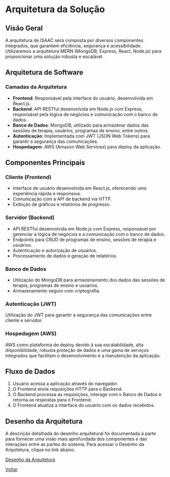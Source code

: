 # Arquitetura da Solução

## Visão Geral
A arquitetura de ISAAC será composta por diversos componentes integrados, que garantem eficiência, segurança e acessibilidade. Utilizaremos a arquitetura MERN (MongoDB, Express, React, Node.js) para proporcionar uma solução robusta e escalável.

## Arquitetura de Software

### Camadas da Arquitetura
- **Frontend**: Responsável pela interface do usuário, desenvolvida em React.js.
- **Backend**: API RESTful desenvolvida em Node.js com Express, responsável pela lógica de negócios e comunicação com o banco de dados.
- **Banco de Dados**: MongoDB, utilizado para armazenar dados das sessões de terapia, usuários, programas de ensino, entre outros.
- **Autenticação**: Implementada com JWT (JSON Web Tokens) para garantir a segurança das comunicações.
- **Hospedagem**: AWS (Amazon Web Services) para deploy da aplicação.

## Componentes Principais

### Cliente (Frontend)
- Interface de usuário desenvolvida em React.js, oferecendo uma experiência rápida e responsiva.
- Comunicação com a API de backend via HTTP.
- Exibição de gráficos e relatórios de progresso.

### Servidor (Backend)
- API RESTful desenvolvida em Node.js com Express, responsável por gerenciar a lógica de negócios e a comunicação com o banco de dados.
- Endpoints para CRUD de programas de ensino, sessões de terapia e usuários.
- Autenticação e autorização de usuários.
- Processamento de dados e geração de relatórios.

### Banco de Dados
- Utilização do MongoDB para armazenamento dos dados das sessões de terapia, programas de ensino e usuários.
- Armazenamento seguro com criptografia.

### Autenticação (JWT)
Utilização do JWT para garantir a segurança das comunicações entre cliente e servidor.

### Hospedagem (AWS)
AWS como plataforma de deploy devido à sua escalabilidade, alta disponibilidade, robusta proteção de dados e uma gama de serviços integrados que facilitam o desenvolvimento e a manutenção da aplicação.

## Fluxo de Dados
1. Usuário acessa a aplicação através do navegador.
2. O Frontend envia requisições HTTP para o Backend.
3. O Backend processa as requisições, interage com o Banco de Dados e retorna as respostas para o Frontend.
4. O Frontend atualiza a interface do usuário com os dados recebidos.

## Desenho da Arquitetura
A descrição detalhada do desenho arquitetural foi documentada à parte para fornecer uma visão mais aprofundada dos componentes e das interações entre as partes do sistema. Para acessar o Desenho da Arquitetura, clique no link abaixo.

[Desenho da Arquitetura](architectural_drawing.md)


[Voltar](index.md)
